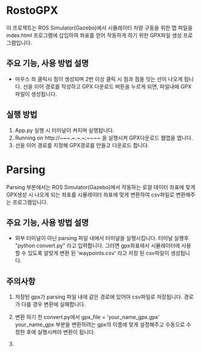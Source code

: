 # RostoGPX

이 프로젝트는 ROS Simulator(Gazebo)에서 시뮬레이터 차량 구동을 위한 맵 파일을 index.html 프로그램에 삽입하여 좌표를 얻어 작동하게 하기 위한 GPX파일 생성 프로그램입니다.

## 주요 기능, 사용 방법 설명

- 마우스 좌 클릭시 점이 생성되며 2번 이상 클릭 시 점과 점을 잇는 선이 나오게 됩니다. 선을 이어 경로를 작성하고 GPX 다운로드 버튼을 누르게 되면, 파일내에 GPX 파일이 생성됩니다.

## 실행 방법

1. App.py 실행 시 터미널이 켜지며 실행됩니다.
2. Running on http://~~~.~.~.~:~~~~ 을 실행시켜 GPX다운로드 웹앱을 엽니다.
3. 선을 이어 경로를 지정해 GPX경로를 만들고 다운로드 합니다.

# Parsing

Parsing 부분에서는 ROS Simulator(Gazebo)에서 작동하는 로컬 데이터 좌표에 맞게 GPX생성 시 나오게 되는 좌표를 시뮬레이터 좌표에 맞게 변환하여 csv파일로 변환해주는 프로그램입니다.

## 주요 기능, 사용 방법 설명

- 외부 터미널이 아닌 parsing 파일 내에서 터미널을 실행시킵니다. 터미널 실행후 "python convert.py" 라고 입력합니다. 그러면 gpx좌표에서 시뮬레이터에 사용할 수 있도록 알맞게 변환 된 'waypoints.csv' 라고 저장 된 csv파일이 생성됩니다.

## 주의사항

1. 저장된 gpx가 parsing 파일 내에 같은 경로에 있어야 csv파일로 저장됩니다. 경로가 다를 경우 변환에 실패합니다.
2. 변환 하기 전 convert.py에서 gpx_file = 'your_name_gpx.gpx' your_name_gpx 부분을 변환하려는 gpx의 이름에 맞게 설정해주고 수동으로 수정한 후에 실행시켜야 변환이 됩니다.

3. 

